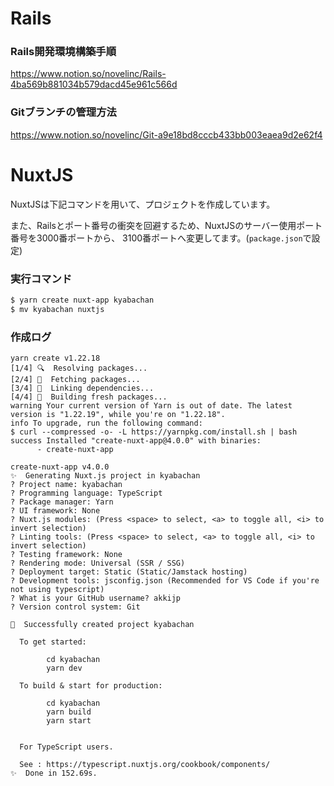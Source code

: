 
# Rails


### Rails開発環境構築手順 
https://www.notion.so/novelinc/Rails-4ba569b881034b579dacd45e961c566d

### Gitブランチの管理方法
https://www.notion.so/novelinc/Git-a9e18bd8cccb433bb003eaea9d2e62f4



# NuxtJS

NuxtJSは下記コマンドを用いて、プロジェクトを作成しています。

また、Railsとポート番号の衝突を回避するため、NuxtJSのサーバー使用ポート番号を3000番ポートから、
3100番ポートへ変更してます。(`package.json`で設定)

### 実行コマンド

```bash
$ yarn create nuxt-app kyabachan
$ mv kyabachan nuxtjs
```

### 作成ログ

```
yarn create v1.22.18
[1/4] 🔍  Resolving packages...
[2/4] 🚚  Fetching packages...
[3/4] 🔗  Linking dependencies...
[4/4] 🔨  Building fresh packages...
warning Your current version of Yarn is out of date. The latest version is "1.22.19", while you're on "1.22.18".
info To upgrade, run the following command:
$ curl --compressed -o- -L https://yarnpkg.com/install.sh | bash
success Installed "create-nuxt-app@4.0.0" with binaries:
      - create-nuxt-app

create-nuxt-app v4.0.0
✨  Generating Nuxt.js project in kyabachan
? Project name: kyabachan
? Programming language: TypeScript
? Package manager: Yarn
? UI framework: None
? Nuxt.js modules: (Press <space> to select, <a> to toggle all, <i> to invert selection)
? Linting tools: (Press <space> to select, <a> to toggle all, <i> to invert selection)
? Testing framework: None
? Rendering mode: Universal (SSR / SSG)
? Deployment target: Static (Static/Jamstack hosting)
? Development tools: jsconfig.json (Recommended for VS Code if you're not using typescript)
? What is your GitHub username? akkijp
? Version control system: Git

🎉  Successfully created project kyabachan

  To get started:

        cd kyabachan
        yarn dev

  To build & start for production:

        cd kyabachan
        yarn build
        yarn start


  For TypeScript users. 

  See : https://typescript.nuxtjs.org/cookbook/components/
✨  Done in 152.69s.
```

